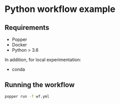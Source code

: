 # Python workflow example


## Requirements

- Popper
- Docker
- Python > 3.6

In addition, for local experimentation:
- conda


## Running the workflow
```sh
popper run -f wf.yml
```